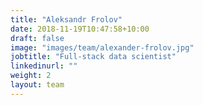 ```yaml
---
title: "Aleksandr Frolov"
date: 2018-11-19T10:47:58+10:00
draft: false
image: "images/team/alexander-frolov.jpg"
jobtitle: "Full-stack data scientist"
linkedinurl: ""
weight: 2
layout: team
---
```


